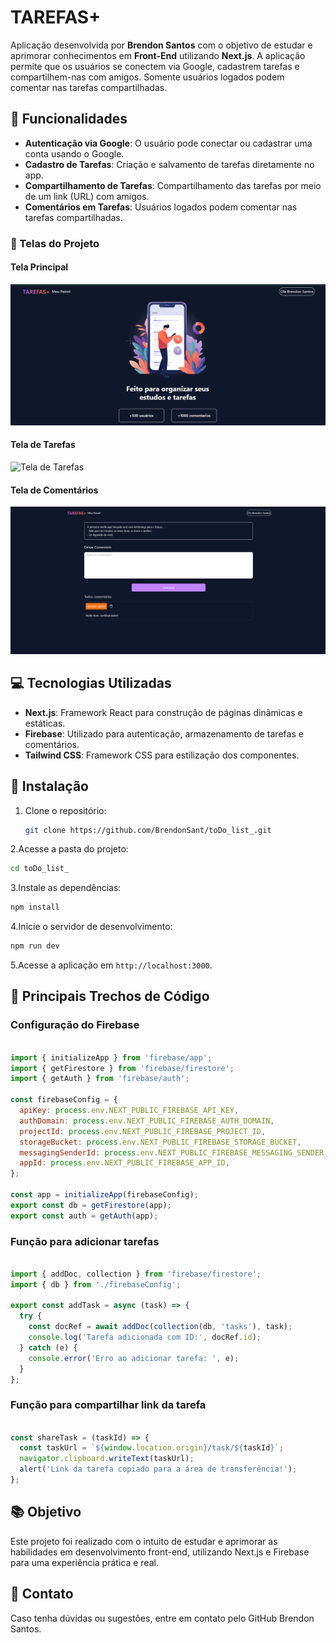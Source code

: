 # TAREFAS+

Aplicação desenvolvida por **Brendon Santos** com o objetivo de estudar e aprimorar conhecimentos em **Front-End** utilizando **Next.js**. A aplicação permite que os usuários se conectem via Google, cadastrem tarefas e compartilhem-nas com amigos. Somente usuários logados podem comentar nas tarefas compartilhadas.

## 🚀 Funcionalidades

- **Autenticação via Google**: O usuário pode conectar ou cadastrar uma conta usando o Google.
- **Cadastro de Tarefas**: Criação e salvamento de tarefas diretamente no app.
- **Compartilhamento de Tarefas**: Compartilhamento das tarefas por meio de um link (URL) com amigos.
- **Comentários em Tarefas**: Usuários logados podem comentar nas tarefas compartilhadas.

### 📸 Telas do Projeto

#### Tela Principal
![Tela Principal](./public/prints/Tela-Principal.png)

#### Tela de Tarefas
![Tela de Tarefas](./public/prints/Tela_de_terefas.png)

#### Tela de Comentários
![Tela de Comentários](./public/prints/Tela_de_comentarios.png)

## 💻 Tecnologias Utilizadas

- **Next.js**: Framework React para construção de páginas dinâmicas e estáticas.
- **Firebase**: Utilizado para autenticação, armazenamento de tarefas e comentários.
- **Tailwind CSS**: Framework CSS para estilização dos componentes.

## 🔧 Instalação

1. Clone o repositório:
   ```bash
   git clone https://github.com/BrendonSant/toDo_list_.git
2.Acesse a pasta do projeto:
```bash
cd toDo_list_
```
3.Instale as dependências:

```bash
npm install
````
4.Inicie o servidor de desenvolvimento:
```bash
npm run dev
````
5.Acesse a aplicação em `http://localhost:3000`.

## 🧩 Principais Trechos de Código
### Configuração do Firebase
```javascript

import { initializeApp } from 'firebase/app';
import { getFirestore } from 'firebase/firestore';
import { getAuth } from 'firebase/auth';

const firebaseConfig = {
  apiKey: process.env.NEXT_PUBLIC_FIREBASE_API_KEY,
  authDomain: process.env.NEXT_PUBLIC_FIREBASE_AUTH_DOMAIN,
  projectId: process.env.NEXT_PUBLIC_FIREBASE_PROJECT_ID,
  storageBucket: process.env.NEXT_PUBLIC_FIREBASE_STORAGE_BUCKET,
  messagingSenderId: process.env.NEXT_PUBLIC_FIREBASE_MESSAGING_SENDER_ID,
  appId: process.env.NEXT_PUBLIC_FIREBASE_APP_ID,
};

const app = initializeApp(firebaseConfig);
export const db = getFirestore(app);
export const auth = getAuth(app);
````

### Função para adicionar tarefas
```javascript

import { addDoc, collection } from 'firebase/firestore';
import { db } from './firebaseConfig';

export const addTask = async (task) => {
  try {
    const docRef = await addDoc(collection(db, 'tasks'), task);
    console.log('Tarefa adicionada com ID:', docRef.id);
  } catch (e) {
    console.error('Erro ao adicionar tarefa: ', e);
  }
};

````
### Função para compartilhar link da tarefa
```javascript

const shareTask = (taskId) => {
  const taskUrl = `${window.location.origin}/task/${taskId}`;
  navigator.clipboard.writeText(taskUrl);
  alert('Link da tarefa copiado para a área de transferência!');
};

````
## 📚 Objetivo
Este projeto foi realizado com o intuito de estudar e aprimorar as habilidades em desenvolvimento front-end, utilizando Next.js e Firebase para uma experiência prática e real.

## 📧 Contato
Caso tenha dúvidas ou sugestões, entre em contato pelo GitHub Brendon Santos.
